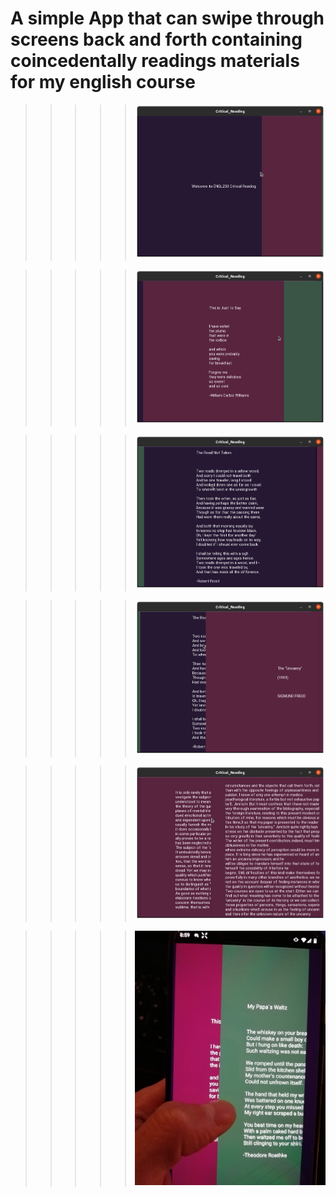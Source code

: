 # A simple App that can swipe through screens back and forth containing coincedentally readings materials for my english course

> > > > > ![til](y1.png)

> > > > > ![til](y2.png)

> > > > > ![til](y3.png)

> > > > > ![til](y4.png)

> > > > > ![til](y5.png)

> > > > > ![til](y6.jpg)
